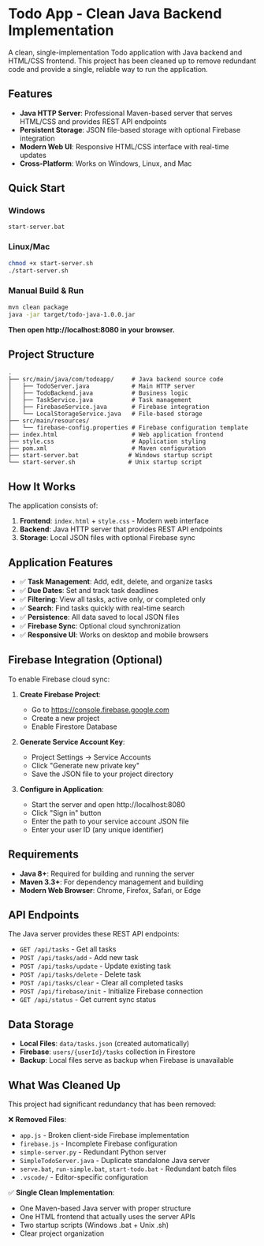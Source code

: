 # Todo App - Clean Java Backend Implementation

A clean, single-implementation Todo application with Java backend and HTML/CSS frontend. This project has been cleaned up to remove redundant code and provide a single, reliable way to run the application.

## Features

- **Java HTTP Server**: Professional Maven-based server that serves HTML/CSS and provides REST API endpoints
- **Persistent Storage**: JSON file-based storage with optional Firebase integration
- **Modern Web UI**: Responsive HTML/CSS interface with real-time updates
- **Cross-Platform**: Works on Windows, Linux, and Mac

## Quick Start

### Windows
```batch
start-server.bat
```

### Linux/Mac
```bash
chmod +x start-server.sh
./start-server.sh
```

### Manual Build & Run
```bash
mvn clean package
java -jar target/todo-java-1.0.0.jar
```

**Then open http://localhost:8080 in your browser.**

## Project Structure

```
.
├── src/main/java/com/todoapp/     # Java backend source code
│   ├── TodoServer.java            # Main HTTP server
│   ├── TodoBackend.java           # Business logic
│   ├── TaskService.java           # Task management
│   ├── FirebaseService.java       # Firebase integration
│   └── LocalStorageService.java   # File-based storage
├── src/main/resources/
│   └── firebase-config.properties # Firebase configuration template
├── index.html                     # Web application frontend
├── style.css                      # Application styling
├── pom.xml                        # Maven configuration
├── start-server.bat              # Windows startup script
└── start-server.sh               # Unix startup script
```

## How It Works

The application consists of:
1. **Frontend**: `index.html` + `style.css` - Modern web interface
2. **Backend**: Java HTTP server that provides REST API endpoints
3. **Storage**: Local JSON files with optional Firebase sync

## Application Features

- ✅ **Task Management**: Add, edit, delete, and organize tasks
- ✅ **Due Dates**: Set and track task deadlines
- ✅ **Filtering**: View all tasks, active only, or completed only
- ✅ **Search**: Find tasks quickly with real-time search
- ✅ **Persistence**: All data saved to local JSON files
- ✅ **Firebase Sync**: Optional cloud synchronization
- ✅ **Responsive UI**: Works on desktop and mobile browsers

## Firebase Integration (Optional)

To enable Firebase cloud sync:

1. **Create Firebase Project**:
   - Go to https://console.firebase.google.com
   - Create a new project
   - Enable Firestore Database

2. **Generate Service Account Key**:
   - Project Settings → Service Accounts
   - Click "Generate new private key"
   - Save the JSON file to your project directory

3. **Configure in Application**:
   - Start the server and open http://localhost:8080
   - Click "Sign in" button
   - Enter the path to your service account JSON file
   - Enter your user ID (any unique identifier)

## Requirements

- **Java 8+**: Required for building and running the server
- **Maven 3.3+**: For dependency management and building
- **Modern Web Browser**: Chrome, Firefox, Safari, or Edge

## API Endpoints

The Java server provides these REST API endpoints:

- `GET /api/tasks` - Get all tasks
- `POST /api/tasks/add` - Add new task
- `POST /api/tasks/update` - Update existing task
- `POST /api/tasks/delete` - Delete task
- `POST /api/tasks/clear` - Clear all completed tasks
- `POST /api/firebase/init` - Initialize Firebase connection
- `GET /api/status` - Get current sync status

## Data Storage

- **Local Files**: `data/tasks.json` (created automatically)
- **Firebase**: `users/{userId}/tasks` collection in Firestore
- **Backup**: Local files serve as backup when Firebase is unavailable

## What Was Cleaned Up

This project had significant redundancy that has been removed:

❌ **Removed Files**:
- `app.js` - Broken client-side Firebase implementation  
- `firebase.js` - Incomplete Firebase configuration
- `simple-server.py` - Redundant Python server
- `SimpleTodoServer.java` - Duplicate standalone Java server
- `serve.bat`, `run-simple.bat`, `start-todo.bat` - Redundant batch files
- `.vscode/` - Editor-specific configuration

✅ **Single Clean Implementation**:
- One Maven-based Java server with proper structure
- One HTML frontend that actually uses the server APIs
- Two startup scripts (Windows .bat + Unix .sh)
- Clear project organization
